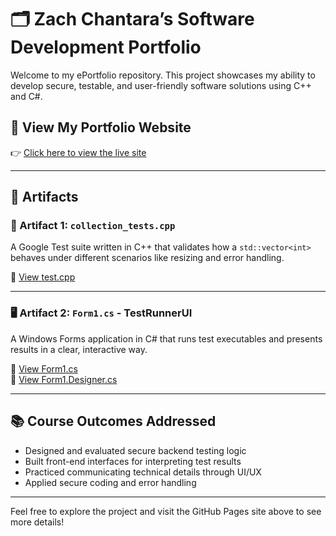 # 🗂️ Zach Chantara’s Software Development Portfolio

Welcome to my ePortfolio repository. This project showcases my ability to develop secure, testable, and user-friendly software solutions using C++ and C#.

## 🔗 View My Portfolio Website

👉 [Click here to view the live site](https://zachc121.github.io)

---

## 📁 Artifacts

### 🧪 Artifact 1: `collection_tests.cpp`

A Google Test suite written in C++ that validates how a `std::vector<int>` behaves under different scenarios like resizing and error handling.

📂 [View test.cpp](https://github.com/ZachC121/ZachC121.github.io/blob/main/TestRunnerSuite/TestRunnerSuite/test.cpp)

---

### 🖥️ Artifact 2: `Form1.cs` - TestRunnerUI

A Windows Forms application in C# that runs test executables and presents results in a clear, interactive way.

📂 [View Form1.cs](https://github.com/ZachC121/ZachC121.github.io/blob/main/WindowsFormsApp1/Form1.cs)  
📂 [View Form1.Designer.cs](https://github.com/ZachC121/ZachC121.github.io/blob/main/WindowsFormsApp1/Form1.Designer.cs)

---

## 📚 Course Outcomes Addressed

- Designed and evaluated secure backend testing logic
- Built front-end interfaces for interpreting test results
- Practiced communicating technical details through UI/UX
- Applied secure coding and error handling

---

Feel free to explore the project and visit the GitHub Pages site above to see more details!

